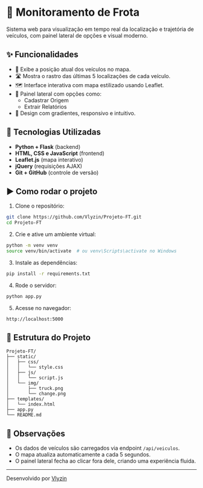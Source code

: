 
# 🚚 Monitoramento de Frota

Sistema web para visualização em tempo real da localização e trajetória de veículos, com painel lateral de opções e visual moderno.

## ✨ Funcionalidades

- 📍 Exibe a posição atual dos veículos no mapa.
- 🛣️ Mostra o rastro das últimas 5 localizações de cada veículo.
- 🗺️ Interface interativa com mapa estilizado usando Leaflet.
- 📂 Painel lateral com opções como:
  - Cadastrar Origem
  - Extrair Relatórios
- 🎨 Design com gradientes, responsivo e intuitivo.

## 🧰 Tecnologias Utilizadas

- **Python + Flask** (backend)
- **HTML, CSS e JavaScript** (frontend)
- **Leaflet.js** (mapa interativo)
- **jQuery** (requisições AJAX)
- **Git + GitHub** (controle de versão)

## ▶️ Como rodar o projeto

1. Clone o repositório:

```bash
git clone https://github.com/Vlyzin/Projeto-FT.git
cd Projeto-FT
```

2. Crie e ative um ambiente virtual:

```bash
python -m venv venv
source venv/bin/activate  # ou venv\Scripts\activate no Windows
```

3. Instale as dependências:

```bash
pip install -r requirements.txt
```

4. Rode o servidor:

```bash
python app.py
```

5. Acesse no navegador:

```
http://localhost:5000
```

## 📁 Estrutura do Projeto

```
Projeto-FT/
├── static/
│   ├── css/
│   │   └── style.css
│   ├── js/
│   │   └── script.js
│   └── img/
│       ├── truck.png
│       └── change.png
├── templates/
│   └── index.html
├── app.py
└── README.md
```

## 📌 Observações

- Os dados de veículos são carregados via endpoint `/api/veiculos`.
- O mapa atualiza automaticamente a cada 5 segundos.
- O painel lateral fecha ao clicar fora dele, criando uma experiência fluida.

---

Desenvolvido por [Vlyzin](https://github.com/Vlyzin)
